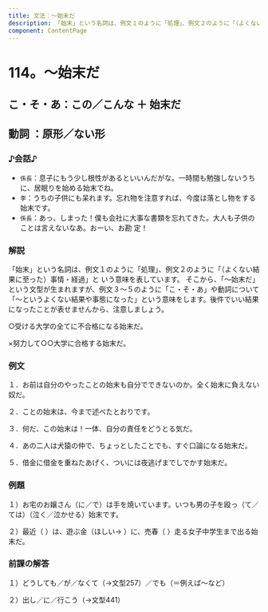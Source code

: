 ```yaml
---
title: 文法：～始末だ
description: 「始末」という名詞は、例文１のように「処理」、例文２のように「（よくない結果に至った）事情・経過」と いう意味を表しています。
component: ContentPage
---
```



# 114。～始末だ
## こ・そ・あ：この／こんな ＋ 始末だ
## 動詞 ：原形／ない形
### ♪会話♪
- `係長`：息子にもう少し根性があるといいんだがな。一時間も勉強しないうちに、居眠りを始める始末でね。
- `李`：うちの子供にも呆れます。忘れ物を注意すれば、今度は落とし物をする始末です。
- `係長`：あっ、しまった！僕も会社に大事な書類を忘れてきた。大人も子供のことは言えないなあ。おーい、お勘 定！
### 解説
「始末」という名詞は、例文１のように「処理」、例文２のように「（よくない結果に至った）事情・経過」と いう意味を表しています。
そこから、「～始末だ」という文型が生まれますが、例文３～５のように「こ・そ・あ」や動詞について「～というよくない結果や事態になった」という意味をします。後件でいい結果になったことが表せませんから、注意しましょう。

○受ける大学の全てに不合格になる始末だ。

×努力して○○大学に合格する始末だ。
### 例文
１．お前は自分のやったことの始末も自分でできないのか。全く始末に負えない奴だ。

２．ことの始末は、今まで述べたとおりです。

３．何だ、この始末は！一体、自分の責任をどうとる気だ。

４．あの二人は犬猿の仲で、ちょっとしたことでも、すぐ口論になる始末だ。

５．借金に借金を重ねたあげく、ついには夜逃げまでしでかす始末だ。
### 例題
１）お宅のお嬢さん（に／で）は手を焼いています。いつも男の子を殴っ（て／ては）（泣く／泣かせる）始末です。

２）最近（ ）は、遊ぶ金（ほしい→ ）に、売春（ ）走る女子中学生まで出る始末だ。
### 前課の解答
１）どうしても／が／なくて（→文型257）／でも（＝例えば～など）

２）出し／に／行こう（→文型441）
